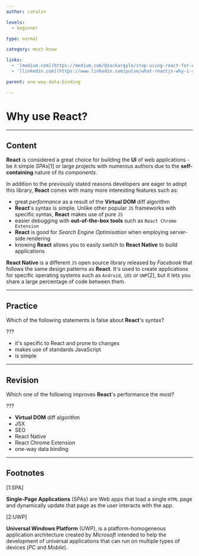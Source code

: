 ```yaml
---
author: catalin

levels:
  - beginner

type: normal

category: must-know

links:
  - '[medium.com](https://medium.com/@zackargyle/stop-using-react-for-everything-c8297ac1a644#.bp2zaar6p){website}'
  - '[linkedin.com](https://www.linkedin.com/pulse/what-reactjs-why-i-recommend-other-javascript-sandip-das){website}'

parent: one-way-data-binding

---
```

# Why use **React**?

---
## Content

**React** is considered a great choice for building the **UI** of web applications - be it simple *SPAs*[1] or
large projects with numerous authors due to the **self-containing** nature of its *components*.

In addition to the previously stated reasons developers are eager to adopt this library, **React** comes with many more interesting features such as:

- great *performance* as a result of the **Virtual DOM** diff algorithm
- **React**'s syntax is simple. Unlike other popular `JS` frameworks with specific syntax, **React** makes use of pure `JS`
- easier debugging with **out-of-the-box tools** such as `React Chrome Extension`
- **React** is good for *Search Engine Optimisation* when employing server-side rendering
- knowing **React** allows you to easily switch to **React Native** to build applications

**React Native** is a different `JS` open source library released by *Facebook* that follows the same design patterns as **React**.
It's used to create applications for specific operating systems such as `Android`, `iOS` or `UWP`[2], but it lets you share a large percentage of code between them.

---
## Practice

Which of the following statements is false about **React**'s syntax?

???

* it's specific to React and prone to changes
* makes use of standards JavaScript
* is simple

---
## Revision

Which one of the following improves **React**'s performance the most?

???

* **Virtual DOM** diff algorithm
* JSX
* SEO
* React Native
* React Chrome Extension
* one-way data binding

---
## Footnotes
[1:SPA]

**Single-Page Applications** (SPAs) are Web apps that load a single `HTML` page and dynamically update that page as the user interacts with the app.

[2:UWP]

**Universal Windows Platform** (UWP), is a platform-homogeneous application architecture created by *Microsoft* intended to help the development of universal applications that can run on multiple types of devices (*PC* and *Mobile*).

